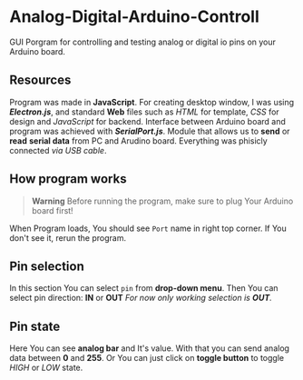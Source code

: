 # Analog-Digital-Arduino-Controll
GUI Porgram for controlling and testing analog or digital io pins on your Arduino board.

## Resources
Program was made in **JavaScript**.
For creating desktop window, I was using ***Electron.js***, and standard **Web** files such as *HTML* for template, *CSS* for design and *JavaScript* for backend.
Interface between Arduino board and program was achieved with ***SerialPort.js***. Module that allows us to **send** or **read** **serial data** from PC and Arudino board. Everything was phisicly connected *via USB cable*.

## How program works
> **Warning**
> Before running the program, make sure to plug Your Arduino board first!

When Program loads, You should see `Port` name in right top corner.
If You don't see it, rerun the program.

## Pin selection
In this section You can select `pin` from **drop-down menu**.
Then You can select pin direction: **IN** or **OUT**
*For now only working selection is **OUT**.*

## Pin state
Here You can see **analog bar** and It's value.
With that you can send analog data between **0** and **255**.
Or You can just click on **toggle button** to toggle *HIGH* or *LOW* state.
